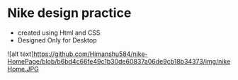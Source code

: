 # Nike design practice

- created using Html and CSS
- Designed Only for Desktop 


![alt text]https://github.com/Himanshu584/nike-HomePage/blob/b6bd4c66fe49c1b30de60837a06de9cb18b34373/img/nikeHome.JPG
